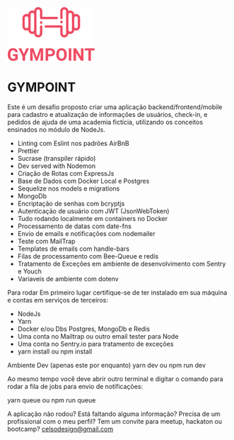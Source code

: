 
![GymPoint](https://raw.githubusercontent.com/lcelso/gympoint/master/backend/src/app/views/emails/logo.png)

# GYMPOINT
Este é um desafio proposto criar uma aplicação backend/frontend/mobile para cadastro e atualização de informações de usuários, check-in, 
e pedidos de ajuda de uma academia fictícia, utilizando os conceitos ensinados no módulo de NodeJs.

* Linting com Eslint nos padrões AirBnB
* Prettier
* Sucrase (transpiler rápido)
* Dev served with Nodemon
* Criação de Rotas com ExpressJs
* Base de Dados com Docker Local e Postgres
* Sequelize nos models e migrations
* MongoDb
* Encriptação de senhas com bcryptjs
* Autenticação de usuário com JWT (JsonWebToken)
* Tudo rodando localmente em containers no Docker
* Processamento de datas com date-fns
* Envio de emails e notificações com nodemailer
* Teste com MailTrap
* Templates de emails com handle-bars
* Filas de processamento com Bee-Queue e redis
* Tratamento de Exceções em ambiente de desenvolvimento com Sentry e Youch
* Variaveis de ambiente com dotenv

Para rodar
Em primeiro lugar certifique-se de ter instalado em sua máquina e contas em serviços de terceiros:

* NodeJs
* Yarn
* Docker e/ou Dbs Postgres, MongoDb e Redis
* Uma conta no Mailtrap ou outro email tester para Node
* Uma conta no Sentry.io para tratamento de exceções
* yarn install ou npm install

Ambiente Dev (apenas este por enquanto)
yarn dev ou npm run dev

Ao mesmo tempo você deve abrir outro terminal e digitar o comando para rodar a fila de jobs para envio de notificações:

yarn queue ou npm run queue

A aplicação não rodou? Está faltando alguma informação? Precisa de um profissional com o meu perfil? Tem um convite para meetup, hackaton ou bootcamp? celsodesign@gmail.com
